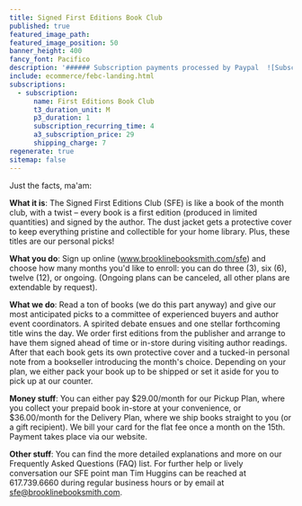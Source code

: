 ```yaml
---
title: Signed First Editions Book Club
published: true
featured_image_path:
featured_image_position: 50
banner_height: 400
fancy_font: Pacifico
description: '###### Subscription payments processed by Paypal  ![Subscribe now with PayPal](https://www.paypalobjects.com/webstatic/en_US/logo/pp_cc_mark_74x46.png)'
include: ecommerce/febc-landing.html
subscriptions:
  - subscription:
      name: First Editions Book Club
      t3_duration_unit: M
      p3_duration: 1
      subscription_recurring_time: 4
      a3_subscription_price: 29
      shipping_charge: 7
regenerate: true
sitemap: false
---
```



Just the facts, ma'am:

**What it is**: The Signed First Editions Club (SFE) is like a book of the month club, with a twist – every book is a first edition (produced in limited quantities) and signed by the author. The dust jacket gets a protective cover to keep everything pristine and collectible for your home library. Plus, these titles are our personal picks!

**What you do**: Sign up online (www.brooklinebooksmith.com/sfe) and choose how many months you'd like to enroll: you can do three (3), six (6), twelve (12), or ongoing. (Ongoing plans can be canceled, all other plans are extendable by request).

**What we do**: Read a ton of books (we do this part anyway) and give our most anticipated picks to a committee of experienced buyers and author event coordinators. A spirited debate ensues and one stellar forthcoming title wins the day. We order first editions from the publisher and arrange to have them signed ahead of time or in-store during visiting author readings. After that each book gets its own protective cover and a tucked-in personal note from a bookseller introducing the month's choice. Depending on your plan, we either pack your book up to be shipped or set it aside for you to pick up at our counter.

**Money stuff**: You can either pay $29.00/month for our Pickup Plan, where you collect your prepaid book in-store at your convenience, or $36.00/month for the Delivery Plan, where we ship books straight to you (or a gift recipient). We bill your card for the flat fee once a month on the 15th. Payment takes place via our website.

**Other stuff**: You can find the more detailed explanations and more on our Frequently Asked Questions (FAQ) list. For further help or lively conversation our SFE point man Tim Huggins can be reached at 617.739.6660 during regular business hours or by email at [sfe@brooklinebooksmith.com](javascript:void(location.href='mailto:'+String.fromCharCode(115,102,101,64,98,114,111,111,107,108,105,110,101,98,111,111,107,115,109,105,116,104,46,99,111,109)+'?subject=Signed%20First%20Editions%20Book%20Club')).